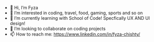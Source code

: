 - 👋 Hi, I’m Fyza
- 👀 I’m interested in coding, travel, food, gaming, sports and so on
- 🌱 I’m currently learning with School of Code! Specfically UX AND UI design!
- 💞️ I’m looking to collaborate on coding projects
- 📫 How to reach me: https://www.linkedin.com/in/fyza-chishty/
<!---
chisfy/chisfy is a ✨ special ✨ repository because its `README.md` (this file) appears on your GitHub profile.
You can click the Preview link to take a look at your changes.
--->
